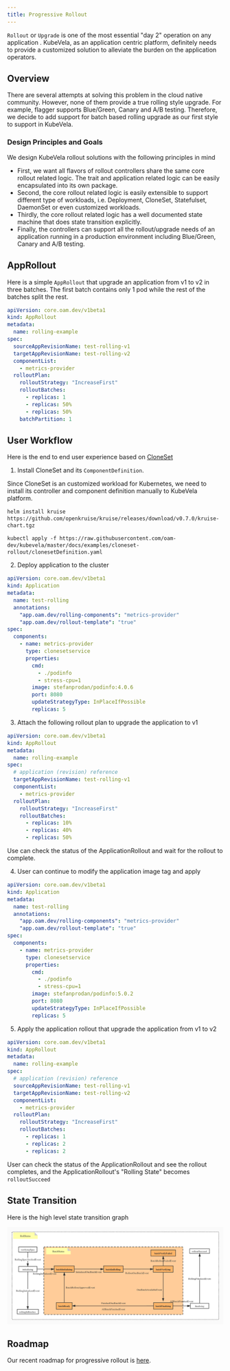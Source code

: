 ```yaml
---
title: Progressive Rollout
---
```


`Rollout` or `Upgrade` is one of the most essential "day 2" operation on any application
. KubeVela, as an application centric platform, definitely needs to provide a customized solution
to alleviate the burden on the application operators.

## Overview 
There are several attempts at solving this problem in the cloud native community. However, none 
of them provide a true rolling style upgrade. For example, flagger supports Blue/Green, Canary 
and A/B testing. Therefore, we decide to add support for batch based rolling upgrade as 
our first style to support in KubeVela.

### Design Principles and Goals
We design KubeVela rollout solutions with the following principles in mind
- First, we want all flavors of rollout controllers share the same core rollout
  related logic. The trait and application related logic can be easily encapsulated into its own
  package.
- Second, the core rollout related logic is easily extensible to support different type of
  workloads, i.e. Deployment, CloneSet, Statefulset, DaemonSet or even customized workloads.
- Thirdly, the core rollout related logic has a well documented state machine that
  does state transition explicitly.
- Finally, the controllers can support all the rollout/upgrade needs of an application running
  in a production environment including Blue/Green, Canary and A/B testing.


## AppRollout
Here is a simple `AppRollout` that upgrade an application from v1 to v2 in three batches. The 
first batch contains only 1 pod while the rest of the batches split the rest.

```yaml
apiVersion: core.oam.dev/v1beta1
kind: AppRollout
metadata:
  name: rolling-example
spec:
  sourceAppRevisionName: test-rolling-v1
  targetAppRevisionName: test-rolling-v2
  componentList:
    - metrics-provider
  rolloutPlan:
    rolloutStrategy: "IncreaseFirst"
    rolloutBatches:
      - replicas: 1
      - replicas: 50%
      - replicas: 50%
    batchPartition: 1
```

## User Workflow
Here is the end to end user experience based on [CloneSet](https://openkruise.io/en-us/docs/cloneset.html)

1. Install CloneSet and its `ComponentDefinition`.

  Since CloneSet is an customized workload for Kubernetes, we need to install its controller and component definition manually to KubeVela platform.

  ```shell
  helm install kruise https://github.com/openkruise/kruise/releases/download/v0.7.0/kruise-chart.tgz
  ```

  ```shell
  kubectl apply -f https://raw.githubusercontent.com/oam-dev/kubevela/master/docs/examples/cloneset-rollout/clonesetDefinition.yaml
  ```

2. Deploy application to the cluster
  ```yaml
  apiVersion: core.oam.dev/v1beta1
  kind: Application
  metadata:
    name: test-rolling
    annotations:
      "app.oam.dev/rolling-components": "metrics-provider"
      "app.oam.dev/rollout-template": "true"
  spec:
    components:
      - name: metrics-provider
        type: clonesetservice
        properties:
          cmd:
            - ./podinfo
            - stress-cpu=1
          image: stefanprodan/podinfo:4.0.6
          port: 8080
          updateStrategyType: InPlaceIfPossible
          replicas: 5
  ```

3. Attach the following rollout plan to upgrade the application to v1
  ```yaml
  apiVersion: core.oam.dev/v1beta1
  kind: AppRollout
  metadata:
    name: rolling-example
  spec:
    # application (revision) reference
    targetAppRevisionName: test-rolling-v1
    componentList:
      - metrics-provider
    rolloutPlan:
      rolloutStrategy: "IncreaseFirst"
      rolloutBatches:
        - replicas: 10%
        - replicas: 40%
        - replicas: 50%
  ```
  Use can check the status of the ApplicationRollout and wait for the rollout to complete.

4. User can continue to modify the application image tag and apply
  ```yaml
  apiVersion: core.oam.dev/v1beta1
  kind: Application
  metadata:
    name: test-rolling
    annotations:
      "app.oam.dev/rolling-components": "metrics-provider"
      "app.oam.dev/rollout-template": "true"
  spec:
    components:
      - name: metrics-provider
        type: clonesetservice
        properties:
          cmd:
            - ./podinfo
            - stress-cpu=1
          image: stefanprodan/podinfo:5.0.2
          port: 8080
          updateStrategyType: InPlaceIfPossible
          replicas: 5
  ```

5. Apply the application rollout that upgrade the application from v1 to v2
  ```yaml
  apiVersion: core.oam.dev/v1beta1
  kind: AppRollout
  metadata:
    name: rolling-example
  spec:
    # application (revision) reference
    sourceAppRevisionName: test-rolling-v1
    targetAppRevisionName: test-rolling-v2
    componentList:
      - metrics-provider
    rolloutPlan:
      rolloutStrategy: "IncreaseFirst"
      rolloutBatches:
        - replicas: 1
        - replicas: 2
        - replicas: 2
  ```
  User can check the status of the ApplicationRollout and see the rollout completes, and the
  ApplicationRollout's "Rolling State" becomes `rolloutSucceed`

## State Transition
Here is the high level state transition graph

![](../../resources/approllout-status-transition.jpg)

## Roadmap

Our recent roadmap for progressive rollout is [here](./roadmap).
